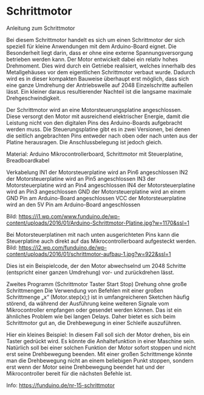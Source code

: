 # Schrittmotor
Anleitung zum Schrittmotor

Bei diesem Schrittmotor handelt es sich um einen Schrittmotor der sich speziell für kleine Anwendungen mit dem Arduino-Board eignet. Die Besonderheit liegt darin, dass er ohne eine externe Spannungsversorgung betrieben werden kann. Der Motor entwickelt dabei ein relativ hohes Drehmoment. Dies wird durch ein Getriebe realisiert, welches innerhalb des Metallgehäuses vor dem eigentlichen Schrittmotor verbaut wurde. Dadurch wird es in dieser kompakten Bauweise überhaupt erst möglich, dass sich eine ganze Umdrehung der Antriebswelle auf 2048 Einzelschritte aufteilen lässt. Ein kleiner daraus resultierender Nachteil ist die langsame maximale Drehgeschwindigkeit.

Der Schrittmotor wird an eine Motorsteuerungsplatine angeschlossen. Diese versorgt den Motor mit ausreichend elektrischer Energie, damit die Leistung nicht von den digitalen Pins des Arduino-Boards aufgebracht werden muss. Die Steuerungsplatine gibt es in zwei Versionen, bei denen die seitlich angebrachten Pins entweder nach oben oder nach unten aus der Platine herausragen. Die Anschlussbelegung ist jedoch gleich.

Material: Arduino Mikrocontrollerboard, Schrittmotor mit Steuerplatine, Breadboardkabel 

Verkabelung
IN1 der Motorsteuerplatine wird an Pin6 angeschlossen
IN2 der Motorsteuerplatine wird an Pin5 angeschlossen
IN3 der Motorsteuerplatine wird an Pin4 angeschlossen
IN4 der Motorsteuerplatine wird an Pin3 angeschlossen
GND der Motorsteuerplatine wird an einem GND Pin am Arduino-Board angeschlossen
VCC der Motorsteuerplatine wird an den 5V Pin am Arduino-Board angeschlossen

Bild: https://i1.wp.com/www.funduino.de/wp-content/uploads/2016/01/Arduino-Schrittmotor-Platine.jpg?w=1170&ssl=1


Bei Motorsteuerplatinen mit nach unten ausgerichteten Pins kann die Steuerplatine auch direkt auf das Mikrocontrollerboard aufgesteckt werden.
Bild: https://i2.wp.com/funduino.de/wp-content/uploads/2016/01/schrittmotor-aufbau-1.jpg?w=922&ssl=1


Dies ist ein Beispielcode, der den Motor abwechselnd um 2048 Schritte (entspricht einer ganzen Umdrehung) vor- und zurückdrehen lässt.



Zweites Programm (Schrittmotor Taster Start Stop)
Drehung ohne große Schrittmengen
Die Verwendung von Befehlen mit einer großen Schrittmenge „x“ (Motor.step(x);) ist in umfangreicheren Sketchen häufig störend, da während der Ausführung keine weiteren Signale vom Mikrocontroller empfangen oder gesendet werden können. Das ist ein ähnliches Problem wie bei langen Delays. Daher bietet es sich beim Schrittmotor gut an, die Drehbewegung in einer Schleife auszuführen.

Hier ein kleines Beispiel:
In diesem Fall soll sich der Motor drehen, bis ein Taster gedrückt wird. Es könnte die Anhaltefunktion in einer Maschine sein. Natürlich soll bei einer solchen Funktion der Motor sofort stoppen und nicht erst seine Drehbewegung beenden. Mit einer großen Schrittmenge könnte man die Drehbewegung nicht an einem beliebigen Punkt stoppen, sondern erst wenn der Motor seine Drehbewegung beendet hat und der Mikrocontroller bereit für die nächsten Befehle ist.



Info: https://funduino.de/nr-15-schrittmotor
